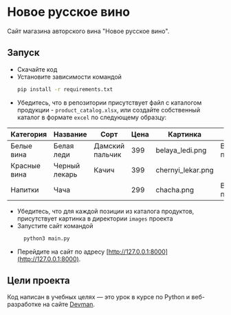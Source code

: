 # Новое русское вино

Сайт магазина авторского вина "Новое русское вино".

## Запуск

- Скачайте код
- Установите зависимости командой
  ```bash
  pip install -r requirements.txt
  ```
- Убедитесь, что в репозитории присутствует файл с каталогом продукции - `product_catalog.xlsx`, или создайте собственный каталог в формате `excel` по следующему образцу:

| Категория    | Название      | Сорт            | Цена | Картинка          | Акция                |
|--------------|---------------|-----------------|------|-------------------|----------------------|
| Белые вина   | Белая леди    | Дамский пальчик | 399  | belaya_ledi.png   | Выгодное предложение |
| Красные вина | Черный лекарь | Качич           | 399  | chernyi_lekar.png |                      |
| Напитки      | Чача          |                 | 299  | chacha.png        | Выгодное предложение |

- Убедитесь, что для каждой позиции из каталога продуктов, присутствует картинка в директории `images` проекта
- Запустите сайт командой 
  ```bash 
    python3 main.py
  ```
- Перейдите на сайт по адресу [http://127.0.0.1:8000](http://127.0.0.1:8000).

## Цели проекта

Код написан в учебных целях — это урок в курсе по Python и веб-разработке на сайте [Devman](https://dvmn.org).
